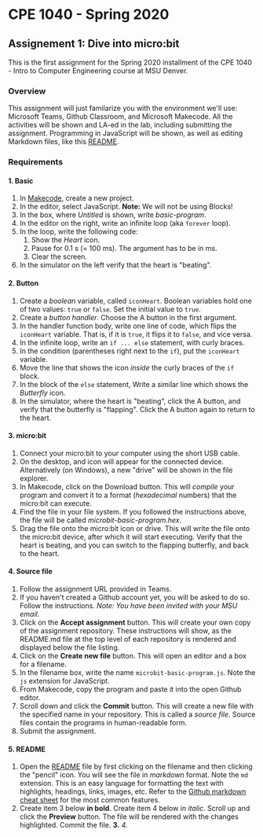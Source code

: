 # CPE 1040 - Spring 2020
## Assignement 1: Dive into micro:bit

This is the first assignment for the Spring 2020 installment of the CPE 1040 - Intro to Computer Engineering course at MSU Denver.

### Overview
This assignment will just familarize you with the environment we'll use: Microsoft Teams, Github Classroom, and Microsoft Makecode. All the activities will be shown and LA-ed in the lab, including submitting the assignment. Programming in JavaScript will be shown, as well as editing Markdown files, like this [README](README.md).

### Requirements
#### 1. Basic
1. In [Makecode](https://makecode.microbit.org/), create a new project.
2. In the editor, select JavaScript. **Note:** We will not be using Blocks!
3. In the box, where _Untitled_ is shown, write _basic-program_.
4. In the editor on the right, write an infinite loop (aka `forever` loop).
5. In the loop, write the following code:
   1. Show the _Heart_ icon.
   2. Pause for 0.1 s (= 100 ms). The argument has to be in ms.
   3. Clear the screen.
6. In the simulator on the left verify that the heart is "beating".

#### 2. Button
1. Create a _boolean_ variable, called `iconHeart`. Boolean variables hold one of two values: `true` or `false`. Set the initial value to `true`.
2. Create a _button handler_. Choose the A button in the first argument.
3. In the handler function body, write one line of code, which flips the `iconHeart` variable. That is, if it is `true`, it flips it to `false`, and vice versa.
4. In the infinite loop, write an `if ... else` statement, with curly braces.
5. In the condition (parentheses right next to the `if`), put the `iconHeart` variable.
6. Move the line that shows the icon _inside_ the curly braces of the `if` block.
7. In the block of the `else` statement, Write a similar line which shows the _Butterfly_ icon.
8. In the simulator, where the heart is "beating", click the A button, and verify that the butterfly is "flapping". Click the A button again to return to the heart.

#### 3. micro:bit
1. Connect your micro:bit to your computer using the short USB cable.
2. On the desktop, and icon will appear for the connected device. Alternatively (on Windows), a new "drive" will be shown in the file explorer.
3. In Makecode, click on the Download button. This will _compile_ your program and convert it to a format (_hexadecimal_ numbers) that the micro:bit can execute.
4. Find the file in your file system. If you followed the instructions above, the file will be called _microbit-basic-program.hex_.
5. Drag the file onto the micro:bit icon or drive. This will write the file onto the micro:bit device, after which it will start executing. Verify that the heart is beating, and you can switch to the flapping butterfly, and back to the heart.

#### 4. Source file
1. Follow the assignment URL provided in Teams. 
2. If you haven't created a Github account yet, you will be asked to do so. Follow the instructions. _Note: You have been invited with your MSU email._
3. Click on the **Accept assignment** button. This will create your own copy of the assignment repository. These instructions will show, as the README.md file at the top level of each repository is rendered and displayed below the file listing.
4. Click on the **Create new file** button. This will open an editor and a box for a filename.
5. In the filename box, write the name `microbit-basic-program.js`. Note the `js` extension for JavaScript.
6. From Makecode, copy the program and paste it into the open Github editor.
7. Scroll down and click the **Commit** button. This will create a new file with the specified name in your repository. This is called a _source file_. Source files contain the programs in human-readable form.
8. Submit the assignment.

#### 5. README
1. Open the [README](README.md) file by first clicking on the filename and then clicking the "pencil" icon. You will see the file in _markdown_ format. Note the `md` extension. This is an easy language for formatting the text with highlights, headings, links, images, etc. Refer to the [Github markdown cheat sheet](https://github.com/adam-p/markdown-here/wiki/Markdown-Cheatsheet) for the most common features.
2. Create item 3 below **in bold**. Create item 4 below _in italic_. Scroll up and click the **Preview** button. The file will be rendered with the changes highlighted. Commit the file.
**3.**
_4._
